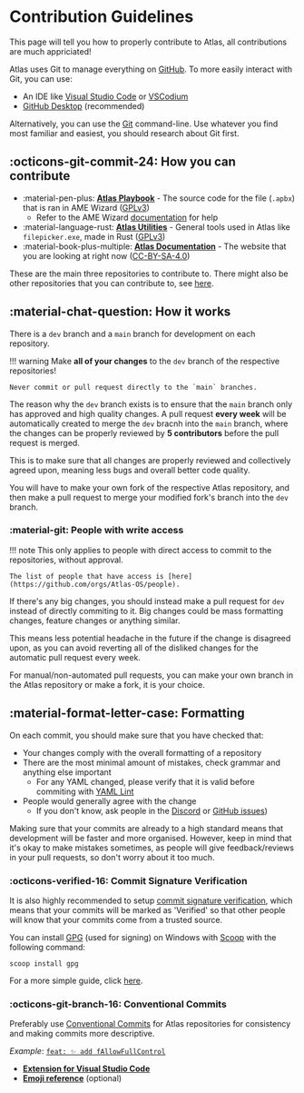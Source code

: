 # Contribution Guidelines

This page will tell you how to properly contribute to Atlas, all contributions are much appriciated!

Atlas uses Git to manage everything on [GitHub](https://github.com/Atlas-OS). To more easily interact with Git, you can use:

* An IDE like [Visual Studio Code](https://code.visualstudio.com/) or [VSCodium](https://vscodium.com)
* [GitHub Desktop](https://desktop.github.com/) (recommended)

Alternatively, you can use the [Git](https://git-scm.com/) command-line. Use whatever you find most familiar and easiest, you should research about Git first.

## :octicons-git-commit-24: How you can contribute

* :material-pen-plus: [**Atlas Playbook**](https://github.com/Atlas-OS/Atlas) - The source code for the file (`.apbx`) that is ran in AME Wizard ([GPLv3](https://github.com/Atlas-OS/Atlas/blob/main/LICENSE))
	* Refer to the AME Wizard [documentation](https://docs.ameliorated.io/developers.html) for help
* :material-language-rust: [**Atlas Utilities**](https://github.com/Atlas-OS/Atlas-Utilities) - General tools used in Atlas like `filepicker.exe`, made in Rust ([GPLv3](https://github.com/Atlas-OS/Atlas-Utilities/blob/main/LICENSE))
* :material-book-plus-multiple: [**Atlas Documentation**](https://github.com/Atlas-OS/docs) - The website that you are looking at right now ([CC-BY-SA-4.0](https://github.com/Atlas-OS/docs/blob/master/LICENSE))

These are the main three repositories to contribute to. There might also be other repositories that you can contribute to, see [here](https://github.com/Atlas-OS).

## :material-chat-question: How it works

There is a `dev` branch and a `main` branch for development on each repository.

!!! warning
	Make **all of your changes** to the `dev` branch of the respective repositories! 

	Never commit or pull request directly to the `main` branches.

The reason why the `dev` branch exists is to ensure that the `main` branch only has approved and high quality changes. A pull request **every week** will be automatically created to merge the `dev` bracnh into the `main` branch, where the changes can be properly reviewed by **5 contributors** before the pull request is merged.

This is to make sure that all changes are properly reviewed and collectively agreed upon, meaning less bugs and overall better code quality. 

You will have to make your own fork of the respective Atlas repository, and then make a pull request to merge your modified fork's branch into the `dev` branch.

### :material-git: People with write access

!!! note
	This only applies to people with direct access to commit to the repositories, without approval.
	
	The list of people that have access is [here](https://github.com/orgs/Atlas-OS/people).

If there's any big changes, you should instead make a pull request for `dev` instead of directly commiting to it. Big changes could be mass formatting changes, feature changes or anything similar. 

This means less potential headache in the future if the change is disagreed upon, as you can avoid reverting all of the disliked changes for the automatic pull request every week. 

For manual/non-automated pull requests, you can make your own branch in the Atlas repository or make a fork, it is your choice.

## :material-format-letter-case: Formatting

On each commit, you should make sure that you have checked that:

* Your changes comply with the overall formatting of a repository
* There are the most minimal amount of mistakes, check grammar and anything else important
	* For any YAML changed, please verify that it is valid before commiting with [YAML Lint](https://www.yamllint.com/)
* People would generally agree with the change
	* If you don't know, ask people in the [Discord](https://discord.gg/atlasos) or [GitHub issues](https://github.com/Atlas-OS/Atlas/issues))

Making sure that your commits are already to a high standard means that development will be faster and more organised. However, keep in mind that it's okay to make mistakes sometimes, as people will give feedback/reviews in your pull requests, so don't worry about it too much.

### :octicons-verified-16: Commit Signature Verification
It is also highly recommended to setup [commit signature verification](https://docs.github.com/en/authentication/managing-commit-signature-verification), which means that your commits will be marked as 'Verified' so that other people will know that your commits come from a trusted source.

You can install [GPG](https://gnupg.org/) (used for signing) on Windows with [Scoop](https://scoop.sh/) with the following command:
```
scoop install gpg
```
For a more simple guide, click [here](https://gist.github.com/Beneboe/3183a8a9eb53439dbee07c90b344c77e#file-how-to-setup-verified-commits-md).

### :octicons-git-branch-16: Conventional Commits

Preferably use [Conventional Commits](https://www.conventionalcommits.org/) for Atlas repositories for consistency and making commits more descriptive.

*Example*: [`feat: ✨ add fAllowFullControl`](https://github.com/Atlas-OS/Atlas/commit/72cdcc7b327df19fd07e9c6eb0a10812ac6936b0)

- [**Extension for Visual Studio Code**](https://github.com/vivaxy/vscode-conventional-commits)
- [**Emoji reference**](https://gitmoji.dev) (optional)